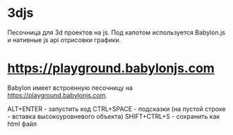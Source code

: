 # 3djs

Песочница для 3d проектов на js. Под капотом используется Babylon.js
и нативные js api отрисовки графики.

# https://playground.babylonjs.com

Babylon имеет встроенную песочницу на https://playground.babylonjs.com.

ALT+ENTER  - запустить код
CTRL+SPACE - подсказки (на пустой строке - вставка высокоуровневого объекта)
SHIFT+CTRL+S - сохранить как html файл
